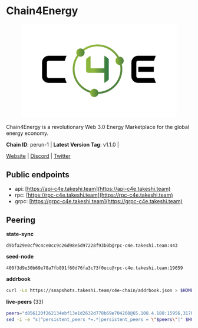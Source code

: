 # Chain4Energy

<figure><img src="https://github.com/takeshi-val/Logo/raw/main/logo_C4E.png" alt=""><figcaption></figcaption></figure>

Chain4Energy is a revolutionary Web 3.0 Energy Marketplace for the global energy economy.

**Chain ID**: perun-1 | **Latest Version Tag**: v1.1.0 |

[Website](https://c4e.io) | [Discord](https://discord.gg/chain4energy) | [Twitter](https://twitter.com/Chain4Energy)

## Public endpoints

* api: [https://api-c4e.takeshi.team](https://api-c4e.takeshi.team)
* rpc: [https://rpc-c4e.takeshi.team](https://rpc-c4e.takeshi.team)
* grpc: [https://grpc-c4e.takeshi.team](https://grpc-c4e.takeshi.team)

## Peering

**state-sync**

```
d9bfa29e0cf9c4ce0cc9c26d98e5d97228f93b0b@rpc-c4e.takeshi.team:443
```

**seed-node**

```
400f3d9e30b69e78a7fb891f60d76fa3c73f0ecc@rpc-c4e.takeshi.team:19659
```

**addrbook**

```bash
curl -Ls https://snapshots.takeshi.team/c4e-chain/addrbook.json > $HOME/.c4e-chain/config/addrbook.json
```

**live-peers** (33)

```bash
peers="d856120f262134ebf13e1d2632d778b69e704208@65.108.4.188:15956,3178ac8fffd269325500c95679d58d5e8ec61746@198.244.213.94:22956,88a407d4749e1ccbb630f98ca44f304744d97864@38.242.141.168:26656,920f32f409bbb18b641cdc9513545e2e016c2c62@142.132.203.60:26656,d9bfa29e0cf9c4ce0cc9c26d98e5d97228f93b0b@65.109.88.38:443,ce3baba928ae06cd3ff0af20aec888a82ddffef7@54.37.129.171:26656,12101148702a99298a971b310286e64bc7bb6135@65.109.23.182:38026,a25a3a218a699e71e2a64edaa45f457dfd8507ba@65.21.148.206:26656,593b8319d1d4b1958e7daba8c3bbb56795cb59ba@146.59.81.92:51656,48980875839186e08e12ebf0d9a2803b45206833@65.109.92.241:38026,24b28cf013e6d7b5b88b6dba2701c5ddd2dd5ee1@65.109.58.225:28656,89757803f40da51678451735445ad40d5b15e059@134.65.192.221:26656,26d6ee4138c7533c5541722c6e1ecc6d60d47a86@104.193.254.42:26656,5a98d637a16b16bf425a4a785c9d11a7d1e5b8a0@65.21.131.215:26736,856c165de82fbd0489df9ec6ffaa0958c620e073@198.244.179.127:26656,40caa979c29a9930ea2b8a6249037924d308ae84@162.55.234.70:54256,1f858b8cc8e18ef05de79dd470ad29ba29ddbeb7@65.108.77.106:26889,0e189bbc6db606a14950a0e59641b798a255c3c8@65.109.37.154:3000,3594b73f909a9c4b87cfe6a361ef8b2b51124dd5@65.109.69.59:15956,526d8c7c44f59be9a39d7463c576b68c0db23174@65.108.234.23:15956,78815c81331c114cd508dae3a012f0d3e5e2b966@185.119.118.117:3000,ec4126b26336cd61b335345df4ff2a3fbb79338a@65.109.92.240:20026,e1b058e5cfa2b836ddaa496b10911da62dcf182e@138.201.8.248:26656,8ac41af54dfd91c41de71cde222a55670f2f405d@141.95.65.73:15956,46b7ae20e3cc4264076a91c3601f3894a021a80d@65.108.6.45:36656,e726816f42831689eab9378d5d577f1d06d25716@176.9.188.21:26656,ad347ea1ec920d12ccda2341348bcc89687739ef@88.99.164.158:38026,2b4f46e601fb4ede2a0c98976337e3afdaa50dac@65.108.238.102:15956,d29bed885306037dbe219278415025a2ea8880a4@51.159.160.140:26656,0b27217386756577e1eadf00c4169dc8f041e522@51.210.7.219:26656,5057950d34b67a67325f02949703388c4a35c1dd@154.53.59.87:443,d956d6180e96c62315a777b1a3ed8f1ebf873e80@38.242.232.202:29656,4b04b3d164dc6dd5bb555a7a106a8d314f30516f@65.21.136.170:53656"
sed -i -e "s|^persistent_peers *=.*|persistent_peers = \"$peers\"|" $HOME/.c4e-chain/config/config.toml
```
